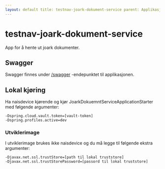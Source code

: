 ```yaml
---
layout: default title: testnav-joark-dokument-service parent: Applikasjoner
---
```


# testnav-joark-dokument-service

App for å hente ut joark dokumenter.

## Swagger

Swagger finnes under [/swagger](https://testnav-joark-dokument-service.dev.intern.nav.no/swagger) -endepunktet til applikasjonen.

## Lokal kjøring

Ha naisdevice kjørende og kjør JoarkDokuemntServiceApplicationStarter med følgende argumenter:

```
-Dspring.cloud.vault.token=[vault-token]
-Dspring.profiles.active=dev
```

### Utviklerimage

I utviklerimage brukes ikke naisdevice og du må legge til følgende ekstra argumenter:

```
-Djavax.net.ssl.trustStore=[path til lokal truststore]
-Djavax.net.ssl.trustStorePassword=[passord til lokal truststore]
```